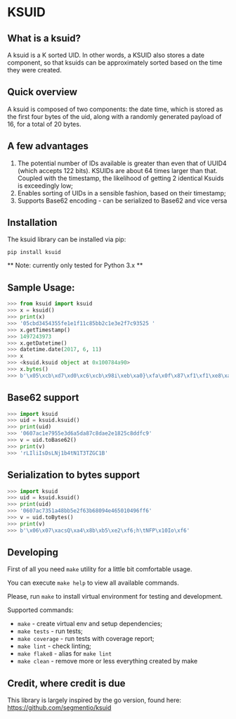 # KSUID

## What is a ksuid?

A ksuid is a K sorted UID. In other words, a KSUID also stores a date component, so that ksuids can be approximately 
sorted based on the time they were created. 


## Quick overview

A ksuid is composed of two components: the date time, which is stored as the first four bytes of the uid, along with a randomly
generated payload of 16, for a total of 20 bytes. 

## A few advantages

1. The potential number of IDs available is greater than even that of UUID4 (which accepts 122 bits). KSUIDs are about 64 times larger than that. Coupled with the timestamp, the likelihood of getting 2 identical Ksuids is exceedingly low;
2. Enables sorting of UIDs in a sensible fashion, based on their timestamp;
3. Supports Base62 encoding - can be serialized to Base62 and vice versa


## Installation

The ksuid library can be installed via pip:

```pip install ksuid```

** Note: currently only tested for Python 3.x </h3>**
## Sample Usage:

```python
>>> from ksuid import ksuid
>>> x = ksuid()
>>> print(x) 
>>> '05cbd3454355fe1e1f11c85bb2c1e3e2f7c93525 '
>>> x.getTimestamp()
>>> 1497243973
>>> x.getDatetime() 
>>> datetime.date(2017, 6, 11)
>>> x 
>>> <ksuid.ksuid object at 0x100784a90> 
>>> x.bytes()
>>> b'\x05\xcb\xd7\xd0\xc6\xcb\x98i\xeb\xa0}\xfa\x0f\x87\xf1\xf1\xe8\xa1\x83\x9e'
```

## Base62 support

```python
>>> import ksuid
>>> uid = ksuid.ksuid()
>>> print(uid)
>>> '0607ac1e7955e3d6a5da87c8dae2e1825c8ddfc9'
>>> v = uid.toBase62()
>>> print(v)
>>> 'rLIliIsDsLNj1b4tN1T3TZGC1B'
```

## Serialization to bytes support

```python
>>> import ksuid
>>> uid = ksuid.ksuid()
>>> print(uid)
>>> '0607ac7351a48bb5e2f63b68094e465010496ff6'
>>> v = uid.toBytes()
>>> print(v)
>>> b'\x06\x07\xacsQ\xa4\x8b\xb5\xe2\xf6;h\tNFP\x10Io\xf6'
```

## Developing

First of all you need `make` utility for a little bit comfortable usage.

You can execute `make help` to view all available commands.

Please, run `make` to install virtual environment for testing and development.

Supported commands:

* `make` - create virtual env and setup dependencies;
* `make tests` - run tests;
* `make coverage` - run tests with coverage report;
* `make lint` - check linting;
* `make flake8` - alias for `make lint`
* `make clean` - remove more or less everything created by make

## Credit, where credit is due

This library is largely inspired by the go version, found here:
https://github.com/segmentio/ksuid

